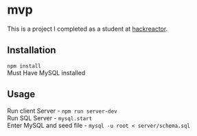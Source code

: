 # mvp  
This is a project I completed as a student at [hackreactor](http://hackreactor.com).

## Installation  
```npm install```  
Must Have MySQL installed  

## Usage  
Run client Server - ```npm run server-dev```  
Run SQL Server - ```mysql.start```  
Enter MySQL and seed file - ```mysql -u root < server/schema.sql```  
